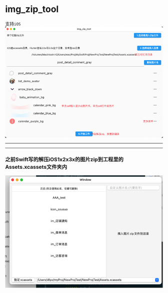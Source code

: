 # img_zip_tool
 
支持`iOS`
 ![](./Snipaste_2023-07-07_11-16-39.png)

---

---

### 之前Swift写的解压iOS1x2x3x的图片zip到工程里的Assets.xcassets文件夹内


![](./Snip20230523_10.png)
